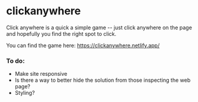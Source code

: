 # clickanywhere

Click anywhere is a quick a simple game -- just click anywhere on the page and hopefully you find the right spot to click.

You can find the game here: https://clickanywhere.netlify.app/

### To do:

* Make site responsive
* Is there a way to better hide the solution from those inspecting the web page?
* Styling?
